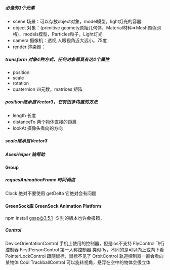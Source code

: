 ##### 必备的3个元素

* scene 场景：可以存放object对象，model模型，light灯光的容器
* object 对象：(primitive geomety原始几何体，Material材料=>Mesh颜色网格)，models模型，Particles粒子，Light灯光
* camera 摄像机：透视,人眼视角近大远小。75度
* render 渲染器：

##### transform 对象4种方式，任何对象都具有这4个属性

* position
* scale
* rotation
* quaternion 四元数，matrices 矩阵

##### position继承自Vector3，它有很多内置的方法

* length 长度
* distanceTo 两个物体直接的距离
* lookAt 摄像头看向的方向

##### scale继承自Vector3

##### AxesHelper 轴帮助

#### Group

##### requesAnimationFrame 时间调度
Clock 绝对不要使用 getDelta 它绝对会有问题

#### GreenSock库 GreenSock Animation Platform 
npm install gsap@3.5.1 -S
别的版本也许会报错，

##### Control
DeviceOrientationControl 手机上使用的控制器，但是ios不支持
FlyControl 飞行控制器
FirstPersonControl 第一人称控制器 类似fly，不同的是可以向上或向下看
PointerLockControl 跟随鼠标，鼠标不见了
OrbitControl 轨道控制器一直会看向某物体 Cool
TrackballControl 可以旋转视角，悬浮在空中的物体会很立体



